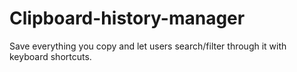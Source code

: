 # Clipboard-history-manager
Save everything you copy and let users search/filter through it with keyboard shortcuts.
